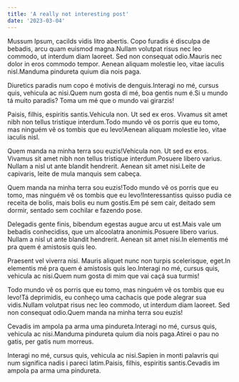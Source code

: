 ```yaml
---
title: 'A really not interesting post'
date: '2023-03-04'
---
```


Mussum Ipsum, cacilds vidis litro abertis. Copo furadis é disculpa de bebadis, arcu quam euismod magna.Nullam volutpat risus nec leo commodo, ut interdum diam laoreet. Sed non consequat odio.Mauris nec dolor in eros commodo tempor. Aenean aliquam molestie leo, vitae iaculis nisl.Manduma pindureta quium dia nois paga.

Diuretics paradis num copo é motivis de denguis.Interagi no mé, cursus quis, vehicula ac nisi.Quem num gosta di mé, boa gentis num é.Si u mundo tá muito paradis? Toma um mé que o mundo vai girarzis!

Paisis, filhis, espiritis santis.Vehicula non. Ut sed ex eros. Vivamus sit amet nibh non tellus tristique interdum.Todo mundo vê os porris que eu tomo, mas ninguém vê os tombis que eu levo!Aenean aliquam molestie leo, vitae iaculis nisl.

Quem manda na minha terra sou euzis!Vehicula non. Ut sed ex eros. Vivamus sit amet nibh non tellus tristique interdum.Posuere libero varius. Nullam a nisl ut ante blandit hendrerit. Aenean sit amet nisi.Leite de capivaris, leite de mula manquis sem cabeça.

Quem manda na minha terra sou euzis!Todo mundo vê os porris que eu tomo, mas ninguém vê os tombis que eu levo!Interessantiss quisso pudia ce receita de bolis, mais bolis eu num gostis.Em pé sem cair, deitado sem dormir, sentado sem cochilar e fazendo pose.

Delegadis gente finis, bibendum egestas augue arcu ut est.Mais vale um bebadis conhecidiss, que um alcoolatra anonimis.Posuere libero varius. Nullam a nisl ut ante blandit hendrerit. Aenean sit amet nisi.In elementis mé pra quem é amistosis quis leo.

Praesent vel viverra nisi. Mauris aliquet nunc non turpis scelerisque, eget.In elementis mé pra quem é amistosis quis leo.Interagi no mé, cursus quis, vehicula ac nisi.Quem num gosta di mim que vai caçá sua turmis!

Todo mundo vê os porris que eu tomo, mas ninguém vê os tombis que eu levo!Tá deprimidis, eu conheço uma cachacis que pode alegrar sua vidis.Nullam volutpat risus nec leo commodo, ut interdum diam laoreet. Sed non consequat odio.Quem manda na minha terra sou euzis!

Cevadis im ampola pa arma uma pindureta.Interagi no mé, cursus quis, vehicula ac nisi.Manduma pindureta quium dia nois paga.Atirei o pau no gatis, per gatis num morreus.

Interagi no mé, cursus quis, vehicula ac nisi.Sapien in monti palavris qui num significa nadis i pareci latim.Paisis, filhis, espiritis santis.Cevadis im ampola pa arma uma pindureta.